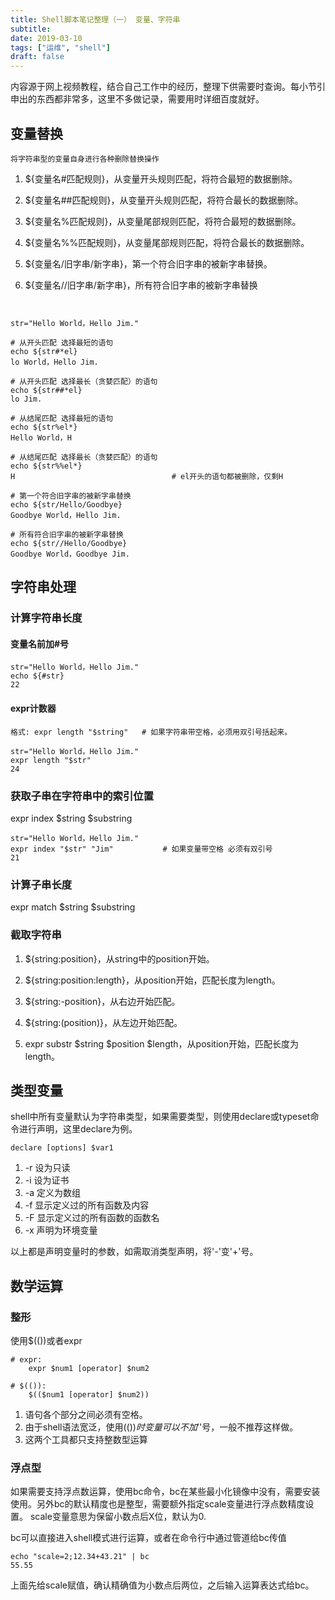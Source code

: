 ```yaml
---
title: Shell脚本笔记整理（一） 变量、字符串
subtitle: 
date: 2019-03-10
tags: ["运维", "shell"]
draft: false
---
```


内容源于网上视频教程，结合自己工作中的经历，整理下供需要时查询。每小节引申出的东西都非常多，这里不多做记录，需要用时详细百度就好。

<!--more-->

## 变量替换

```
将字符串型的变量自身进行各种删除替换操作
```

1. ${变量名#匹配规则}，从变量开头规则匹配，将符合最短的数据删除。

2. ${变量名##匹配规则}，从变量开头规则匹配，将符合最长的数据删除。
    
3. ${变量名%匹配规则}，从变量尾部规则匹配，将符合最短的数据删除。

4. ${变量名%%匹配规则}，从变量尾部规则匹配，将符合最长的数据删除。
    
5. ${变量名/旧字串/新字串}，第一个符合旧字串的被新字串替换。
    
6. ${变量名//旧字串/新字串}，所有符合旧字串的被新字串替换

```shell


str="Hello World，Hello Jim."

# 从开头匹配 选择最短的语句
echo ${str#*el}
lo World，Hello Jim.

# 从开头匹配 选择最长（贪婪匹配）的语句
echo ${str##*el}
lo Jim.

# 从结尾匹配 选择最短的语句
echo ${str%el*}
Hello World，H

# 从结尾匹配 选择最长（贪婪匹配）的语句
echo ${str%%el*}
H                                   # el开头的语句都被删除，仅剩H

# 第一个符合旧字串的被新字串替换
echo ${str/Hello/Goodbye}
Goodbye World，Hello Jim.

# 所有符合旧字串的被新字串替换
echo ${str//Hello/Goodbye}
Goodbye World，Goodbye Jim.
```

## 字符串处理

### 计算字符串长度

#### 变量名前加#号

```shell
str="Hello World，Hello Jim."
echo ${#str}
22
```

#### expr计数器

```shell
格式: expr length "$string"   # 如果字符串带空格，必须用双引号括起来。
```

```shell
str="Hello World，Hello Jim."
expr length "$str"
24
```

### 获取子串在字符串中的索引位置

expr index $string $substring

```shell
str="Hello World，Hello Jim."
expr index "$str" "Jim"           # 如果变量带空格 必须有双引号
21
```

### 计算子串长度

expr match $string $substring

### 截取字符串

1. ${string:position}，从string中的position开始。

2. ${string:position:length}，从position开始，匹配长度为length。

3. ${string:-position}，从右边开始匹配。

4. ${string:(position)}，从左边开始匹配。

5. expr substr $string $position $length，从position开始，匹配长度为length。


## 类型变量

shell中所有变量默认为字符串类型，如果需要类型，则使用declare或typeset命令进行声明，这里declare为例。

```
declare [options] $var1
```

1. -r 设为只读
2. -i 设为证书
3. -a 定义为数组
4. -f 显示定义过的所有函数及内容
5. -F 显示定义过的所有函数的函数名
6. -x 声明为环境变量

以上都是声明变量时的参数，如需取消类型声明，将'-'变'+'号。

## 数学运算
### 整形

使用$(())或者expr

```shell
# expr:
    expr $num1 [operator] $num2

# $(()):
    $(($num1 [operator] $num2))
```

1. 语句各个部分之间必须有空格。
2. 由于shell语法宽泛，使用$(())时变量可以不加'$'号，一般不推荐这样做。
3. 这两个工具都只支持整数型运算

### 浮点型

如果需要支持浮点数运算，使用bc命令，bc在某些最小化镜像中没有，需要安装使用。另外bc的默认精度也是整型，需要额外指定scale变量进行浮点数精度设置。
scale变量意思为保留小数点后X位，默认为0.

bc可以直接进入shell模式进行运算，或者在命令行中通过管道给bc传值

```shell
echo "scale=2;12.34+43.21" | bc
55.55
```

上面先给scale赋值，确认精确值为小数点后两位，之后输入运算表达式给bc。